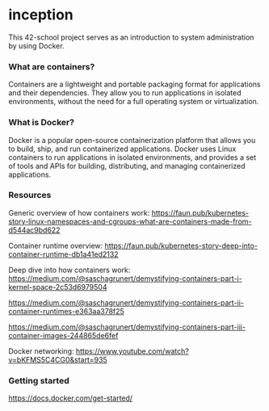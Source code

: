 # inception

This 42-school project serves as an introduction to system administration by using Docker.
### What are containers?

Containers are a lightweight and portable packaging format for applications and their dependencies. They allow you to run applications in isolated environments, without the need for a full operating system or virtualization.
### What is Docker?

Docker is a popular open-source containerization platform that allows you to build, ship, and run containerized applications. Docker uses Linux containers to run applications in isolated environments, and provides a set of tools and APIs for building, distributing, and managing containerized applications.
### Resources

Generic overview of how containers work: https://faun.pub/kubernetes-story-linux-namespaces-and-cgroups-what-are-containers-made-from-d544ac9bd622

Container runtime overview: https://faun.pub/kubernetes-story-deep-into-container-runtime-db1a41ed2132

Deep dive into how containers work: https://medium.com/@saschagrunert/demystifying-containers-part-i-kernel-space-2c53d6979504

https://medium.com/@saschagrunert/demystifying-containers-part-ii-container-runtimes-e363aa378f25

https://medium.com/@saschagrunert/demystifying-containers-part-iii-container-images-244865de6fef

Docker networking: https://www.youtube.com/watch?v=bKFMS5C4CG0&start=935
### Getting started

https://docs.docker.com/get-started/
